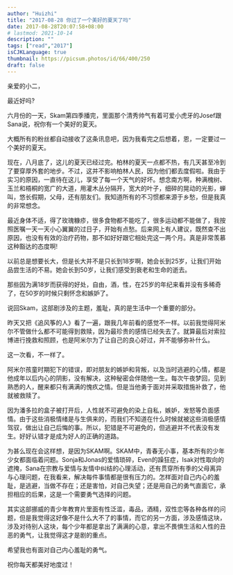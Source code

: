 ```yaml
---
author: "Huizhi"
title: "2017-08-28 你过了一个美好的夏天了吗"
date: 2017-08-28T20:07:58+08:00
# lastmod: 2021-10-14
description: ""
tags: ["read","2017"]
isCJKLanguage: true
thumbnail: https://picsum.photos/id/66/400/250
draft: false
---
```



亲爱的小二，

最近好吗?

六月份的一天，Skam第四季播完，里面那个清秀帅气有着可爱小虎牙的Josef跟Sana说，祝你有一个美好的夏天。

大概所有的粉丝都自动接收了这条讯息吧，因为我看完之后想着，恩，一定要过一个美好的夏天。

现在，八月底了，这儿的夏天已经过完。柏林的夏天一点都不热，有几天甚至冷到了要穿厚外套的地步。不过，这并不影响柏林人民，因为他们都去度假啦。我由于实习的原因，一直待在这儿，享受了每一个天气的好坏。想念南方啊，种满槐树、玉兰和梧桐的宽广的大道，用灌木丛分隔开，宽大的叶子，细碎的晃动的光影，蝉叫，悠长假期，父母，还有朋友们。我知道所有的不习惯都来源于乡愁，但是我真的非常想念。

最近身体不适，得了玫瑰糠疹，很多食物都不能吃了，很多运动都不能做了，我按照医嘱一天一天小心翼翼的过日子，开始有点愁。后来网上有人建议，既然查不出原因，也没有有效的治疗药物，那不如好好跟它相处完这一两个月。真是非常羡慕这种豁达的态度啊!

以前总是想要长大，但是长大并不是只长到18岁啊，她会长到25岁，让我们开始品尝生活的不易。她会长到50岁，让我们感受到衰老和生命的逝去。

那些因为满18岁而获得的好处，自由，酒，性，在25岁的年纪来看并没有多稀奇了，在50岁的时候只剩怀念和嫉妒了。

说回Skam，这部剧涉及的主题，羞耻，真的是生活中一个重要的部分。

昨天又把《追风筝的人》看了一遍，跟我几年前看的感觉不一样。以前我觉得阿米尔不管做什么都不可能得到救赎，因为最珍贵的感情已经失去了。就算最后对索拉博进行挽救和照顾，也是阿米尔为了让自己的良心好过，并不能够弥补什么。

这一次看，不一样了。

阿米尔孩童时期犯下的错误，即对朋友的嫉妒和背叛，以及当时逃避的心情，都是他成年以后内心的阴影，没有解决，这种秘密会伴随他一生。每次午夜梦回，见到熟悉的人，醒来都只有满满的愧疚之情。但是当他勇于面对并采取措施补救了，他就被救赎了。

因为潘多拉的盒子被打开后，人性就不可避免的染上自私，嫉妒，发怒等负面感情。由于这些消极情绪是与生俱来的，而我们不知道在什么时候就被这些消极感情驾驭，做出让自己后悔的事。所以，犯错是不可避免的，但逃避并不代表没有发生。好好认错才是成为好人的正确的道路。

为甚么现在会这样想，是因为SKAM啊。SKAM中，青春无小事，基本所有的少年少女都面临着问题。Sonja和Jonas的爱情琐碎，Even的躁狂症，Isak对性取向的遮掩，Sana在宗教与爱情与友情中纠结的心理活动，还有贯穿所有季的父母离异与心理问题，在我看来，解决每件事情都是很有压力的。怎样面对自己内心的羞耻，是逃避，当做不存在；还是害怕，对自己失望；还是用自己的勇气直面它，承担相应的后果，这是一个需要勇气选择的问题。

其实这部挪威的青少年教育片里面有性泛滥，毒品，酒精，双性恋等各种各样的问题，但是我觉得这好像不是什么大不了的事情，而它的另一方面，涉及感情这块，涉及对待别人这块，每个少年都是拿出了满满的心意，拿出不畏惧生活和人性的丑恶的勇气，让我觉得这才是剧的重点。

希望我也有面对自己内心羞耻的勇气。

祝你每天都美好地度过！